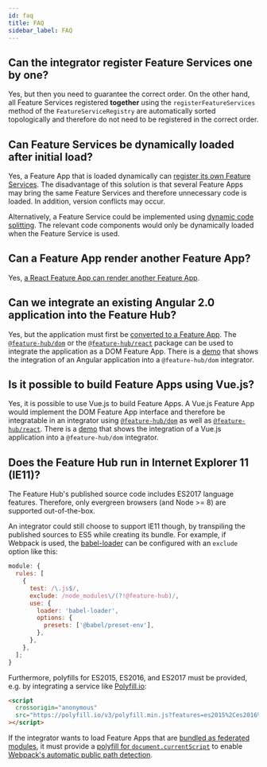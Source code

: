```yaml
---
id: faq
title: FAQ
sidebar_label: FAQ
---
```


## Can the integrator register Feature Services one by one?

Yes, but then you need to guarantee the correct order. On the other hand, all
Feature Services registered **together** using the `registerFeatureServices`
method of the `FeatureServiceRegistry` are automatically sorted topologically
and therefore do not need to be registered in the correct order.

## Can Feature Services be dynamically loaded after initial load?

Yes, a Feature App that is loaded dynamically can [register its own Feature
Services][own-feature-service-definitions]. The disadvantage of this solution is
that several Feature Apps may bring the same Feature Services and therefore
unnecessary code is loaded. In addition, version conflicts may occur.

Alternatively, a Feature Service could be implemented using [dynamic code
splitting][dynamic-code-splitting]. The relevant code components would only be
dynamically loaded when the Feature Service is used.

## Can a Feature App render another Feature App?

Yes, [a React Feature App can render another Feature
App][feature-app-in-feature-app].

## Can we integrate an existing Angular 2.0 application into the Feature Hub?

Yes, but the application must first be [converted to a Feature
App][writing-a-feature-app]. The [`@feature-hub/dom`][dom-api] or the
[`@feature-hub/react`][react-api] package can be used to integrate the
application as a DOM Feature App. There is a [demo][angular-feature-app] that
shows the integration of an Angular application into a `@feature-hub/dom`
integrator.

## Is it possible to build Feature Apps using Vue.js?

Yes, it is possible to use Vue.js to build Feature Apps. A Vue.js Feature App
would implement the DOM Feature App interface and therefore be integratable in
an integrator using [`@feature-hub/dom`][dom-api] as well as
[`@feature-hub/react`][react-api]. There is a [demo][vue-feature-app] that shows
the integration of a Vue.js application into a `@feature-hub/dom` integrator.

## Does the Feature Hub run in Internet Explorer 11 (IE11)?

The Feature Hub's published source code includes ES2017 language features.
Therefore, only evergreen browsers (and Node >= 8) are supported out-of-the-box.

An integrator could still choose to support IE11 though, by transpiling the
published sources to ES5 while creating its bundle. For example, if Webpack is
used, the [babel-loader][] can be configured with an `exclude` option like this:

```js
module: {
  rules: [
    {
      test: /\.js$/,
      exclude: /node_modules\/(?!@feature-hub)/,
      use: {
        loader: 'babel-loader',
        options: {
          presets: ['@babel/preset-env'],
        },
      },
    },
  ];
}
```

Furthermore, polyfills for ES2015, ES2016, and ES2017 must be provided, e.g. by
integrating a service like [Polyfill.io][]:

```html
<script
  crossorigin="anonymous"
  src="https://polyfill.io/v3/polyfill.min.js?features=es2015%2Ces2016%2Ces2017"
></script>
```

If the integrator wants to load Feature Apps that are [bundled as federated
modules][module-federation-loader], it must provide a [polyfill for
`document.currentScript`][current-script-polyfill] to enable [Webpack's
automatic public path detection][public-path-detection].

[angular-feature-app]: https://github.com/feature-hub/angular-feature-app
[dom-api]: /api/modules/dom.html
[dom-feature-app]: /docs/guides/writing-a-feature-app#dom-feature-app
[dynamic-code-splitting]:
  /docs/guides/reducing-the-bundle-size#dynamic-code-splitting-with-webpack
[own-feature-service-definitions]:
  /docs/guides/writing-a-feature-app#ownfeatureservicedefinitions
[react-api]: /api/modules/react.html
[writing-a-feature-app]: /docs/guides/writing-a-feature-app
[vue-feature-app]: https://github.com/feature-hub/vue-feature-app
[feature-app-in-feature-app]: /docs/guides/feature-app-in-feature-app
[polyfill.io]: https://polyfill.io/v3/
[babel-loader]: https://github.com/babel/babel-loader
[module-federation-loader]:
  /docs/guides/integrating-the-feature-hub#webpack-module-federation-loader
[public-path-detection]:
  https://webpack.js.org/guides/public-path/#automatic-publicpath
[current-script-polyfill]: https://github.com/amiller-gh/currentScript-polyfill
